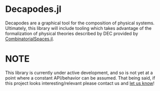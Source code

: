 # Decapodes.jl

Decapodes are a graphical tool for the composition of physical systems.
Ultimately, this library will include tooling which takes advantage of the
formalization of physical theories described by DEC provided by
[CombinatorialSpaces.jl](https://algebraicjulia.github.io/CombinatorialSpaces.jl/dev/).

# NOTE
This library is currently under active development, and so is not yet at a
point where a constant API/behavior can be assumed. That being said, if this
project looks interesting/relevant please contact us and
[let us know](https://www.algebraicjulia.org/#contributing)!
